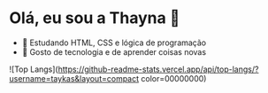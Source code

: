 # Olá, eu sou a Thayna 👋

- 🌱 Estudando HTML, CSS e lógica de programação  
- 🚀 Gosto de tecnologia e de aprender coisas novas   

![Top Langs](https://github-readme-stats.vercel.app/api/top-langs/?username=taykas&layout=compact color=00000000)

